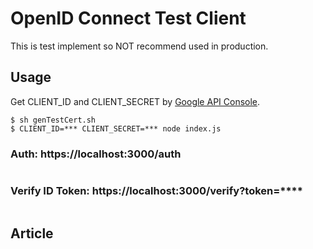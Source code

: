 # OpenID Connect Test Client

This is test implement so NOT recommend used in production.

## Usage

Get CLIENT_ID and CLIENT_SECRET by [Google API Console](https://console.developers.google.com/).

```
$ sh genTestCert.sh
$ CLIENT_ID=*** CLIENT_SECRET=*** node index.js
```

### Auth: https://localhost:3000/auth 

```
```

### Verify ID Token: https://localhost:3000/verify?token=****

```

```

## Article

[](https://www.sambaiz.net/article/136/)